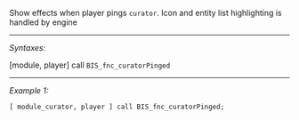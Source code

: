 Show effects when player pings `curator`. Icon and entity list highlighting is handled by engine


---
*Syntaxes:*

[module, player] call `BIS_fnc_curatorPinged`

---
*Example 1:*

```sqf
[ module_curator, player ] call BIS_fnc_curatorPinged;
```